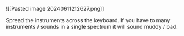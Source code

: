 ![[Pasted image 20240611212627.png]]

Spread the instruments across the keyboard.
If you have to many instruments / sounds in a single spectrum it will sound muddy / bad.